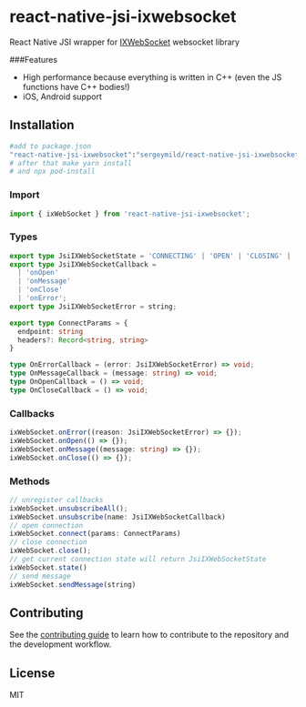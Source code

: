 # react-native-jsi-ixwebsocket

React Native JSI wrapper for [IXWebSocket](https://github.com/sergeymild/react-native-jsi-ixwebsocket) websocket library

###Features
- High performance because everything is written in C++ (even the JS functions have C++ bodies!)
- iOS, Android support

## Installation

```sh
#add to package.json
"react-native-jsi-ixwebsocket":"sergeymild/react-native-jsi-ixwebsocket#0.8.0"
# after that make yarn install
# and npx pod-install
```

### Import
```typescript
import { ixWebSocket } from 'react-native-jsi-ixwebsocket';
```

### Types
```typescript
export type JsiIXWebSocketState = 'CONNECTING' | 'OPEN' | 'CLOSING' | 'CLOSED';
export type JsiIXWebSocketCallback =
  | 'onOpen'
  | 'onMessage'
  | 'onClose'
  | 'onError';
export type JsiIXWebSocketError = string;

export type ConnectParams = {
  endpoint: string
  headers?: Record<string, string>
}

type OnErrorCallback = (error: JsiIXWebSocketError) => void;
type OnMessageCallback = (message: string) => void;
type OnOpenCallback = () => void;
type OnCloseCallback = () => void;
```

### Callbacks
```typescript
ixWebSocket.onError((reason: JsiIXWebSocketError) => {});
ixWebSocket.onOpen(() => {});
ixWebSocket.onMessage((message: string) => {});
ixWebSocket.onClose(() => {});
```

### Methods
```typescript
// unregister callbacks
ixWebSocket.unsubscribeAll();
ixWebSocket.unsubscribe(name: JsiIXWebSocketCallback)
// open connection
ixWebSocket.connect(params: ConnectParams)
// close connection
ixWebSocket.close();
// get current connection state will return JsiIXWebSocketState
ixWebSocket.state()
// send message
ixWebSocket.sendMessage(string)
```

## Contributing

See the [contributing guide](CONTRIBUTING.md) to learn how to contribute to the repository and the development workflow.

## License

MIT
